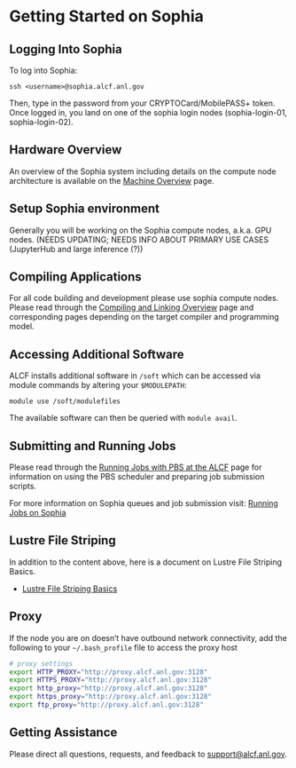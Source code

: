 # Getting Started on Sophia

<!-- ## References -->
<!-- In addition to the content below, here is a [getting started video](https://youtu.be/N0Xip1mUZY8) covering the basics of using ThetaGPU and a  related video on Lustre File Striping Basics. This should help you get up and running quickly on the GPU nodes. -->

<!-- - [Video on Getting Started on ThetaGPU](https://youtu.be/N0Xip1mUZY8)  -->
<!-- - [Lustre File Striping Basics](https://www.alcf.anl.gov/support-center/training-assets/file-systems-and-io-performance) -->

## Logging Into Sophia

To log into Sophia:
```
ssh <username>@sophia.alcf.anl.gov
```
Then, type in the password from your CRYPTOCard/MobilePASS+ token. Once logged
in, you land on one of the sophia login nodes (sophia-login-01, sophia-login-02). 

## Hardware Overview

An overview of the Sophia system including details on the compute node architecture is available on the [Machine Overview](./hardware-overview/machine-overview.md) page.

## Setup Sophia environment

Generally you will be working on the Sophia compute nodes, a.k.a. GPU
nodes. (NEEDS UPDATING; NEEDS INFO ABOUT PRIMARY USE CASES (JupyterHub and
large inference (?))

## Compiling Applications

For all code building and development please use sophia compute nodes. Please read through the [Compiling and Linking Overview](./compiling-and-linking/compiling-and-linking-overview.md) page and corresponding pages depending on the target compiler and programming model.

## Accessing Additional Software

ALCF installs additional software in `/soft` which can be accessed via module
commands by altering your `$MODULEPATH`:
```
module use /soft/modulefiles
```
The available software can then be queried with `module avail`.

<!-- ## NVIDIA HPC SDK -->
  
<!-- ```module use /soft/thetagpu/hpc-sdk/modulefiles``` -->
  
<!-- – Adds more modules for Nvidia SDK -->
  
<!-- ```module avail``` -->
  
<!-- – Shows you the new modules you have available -->
<!-- – 20.9 version will be loaded by default -->
<!-- – 21.2 version available using CUDA11 driver -->
<!-- – 21.3 version available using CUDA11 driver -->
  
<!-- ```nvhpc``` -->
  
<!-- – Loads the SDK and sets various compiler environment variables so that build tools will likely pick up the compilers by default -->
<!-- – MPI wrappers disabled -->
  
<!-- ```nvhpc-byo-compiler``` -->
  
<!-- – Identical to nvhpc but doesn’t set compiler environment variables -->
  
<!-- ```nvhpc-nompi``` -->
  
<!-- – Excludes MPI libraries -->

## Submitting and Running Jobs

Please read through the [Running Jobs with PBS at the ALCF](../running-jobs/job-and-queue-scheduling.md) page for information on using the PBS scheduler and preparing job submission scripts.

For more information on Sophia queues and job submission visit: [Running Jobs
on Sophia](./running-jobs.md)


## Lustre File Striping

In addition to the content above, here is a document on Lustre File Striping Basics. 

- [Lustre File Striping Basics](https://www.alcf.anl.gov/support-center/training-assets/file-systems-and-io-performance)

## Proxy

If the node you are on doesn’t have outbound network connectivity, add the following to your `~/.bash_profile` file to access the proxy host

```bash
# proxy settings
export HTTP_PROXY="http://proxy.alcf.anl.gov:3128"
export HTTPS_PROXY="http://proxy.alcf.anl.gov:3128"
export http_proxy="http://proxy.alcf.anl.gov:3128"
export https_proxy="http://proxy.alcf.anl.gov:3128"
export ftp_proxy="http://proxy.alcf.anl.gov:3128"
```
<!-- export no_proxy="admin,polaris-adminvm-01,localhost,*.cm.polaris.alcf.anl.gov,polaris-*,*.polaris.alcf.anl.gov,*.alcf.anl.gov" -->


<!-- ## MPI -->
<!-- ALCF provides a few MPI package built specifically for ThetaGPU -->
<!-- – UCX is enabled -->

<!-- ```module load openmpi``` -->

<!-- – Default module is openmpi/openmpi-4.1.0 -->

<!-- ```module av openmpi``` -->

<!-- List of possible openmpi modules -->

## Getting Assistance

Please direct all questions, requests, and feedback to [support@alcf.anl.gov](mailto:support@alcf.anl.gov).
